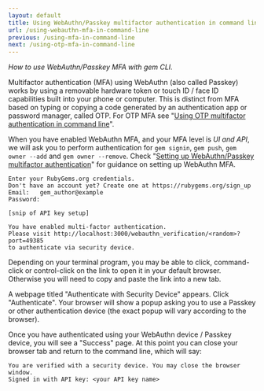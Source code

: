 ```yaml
---
layout: default
title: Using WebAuthn/Passkey multifactor authentication in command line
url: /using-webauthn-mfa-in-command-line
previous: /using-mfa-in-command-line
next: /using-otp-mfa-in-command-line
---
```

<em class="t-gray">How to use WebAuthn/Passkey MFA with gem CLI.</em>

Multifactor authentication (MFA) using WebAuthn (also called Passkey) works by using a
removable hardware token or touch ID / face ID capabilities built into your phone or
computer. This is distinct from MFA based on typing or copying a code generated by
an authentication app or password manager, called OTP. For OTP MFA see "[Using OTP multifactor authentication in command line](/using-otp-mfa-in-command-line)".

When you have enabled WebAuthn MFA, and your MFA level is _UI and API_, we will ask
you to perform authentication for `gem signin`, `gem push`, `gem owner --add` and
`gem owner --remove`. Check "[Setting up WebAuthn/Passkey multifactor authentication](/setting-up-webauthn-multifactor-authentication)"
for guidance on setting up WebAuthn MFA.

    Enter your RubyGems.org credentials.
    Don't have an account yet? Create one at https://rubygems.org/sign_up
    Email:   gem_author@example
    Password:

    [snip of API key setup]

    You have enabled multi-factor authentication.
    Please visit http://localhost:3000/webauthn_verification/<random>?port=49385
    to authenticate via security device.

Depending on your terminal program, you may be able to click, command-click or
control-click on the link to open it in your default browser. Otherwise you will
need to copy and paste the link into a new tab.

A webpage titled "Authenticate with Security Device" appears. Click "Authenticate".
Your browser will show a popup asking you to use a Passkey or other authentication
device (the exact popup will vary according to the browser).

Once you have authenticated using your WebAuthn device / Passkey device, you will
see a "Success" page. At this point you can close your browser tab and return to
the command line, which will say:

    You are verified with a security device. You may close the browser window.
    Signed in with API key: <your API key name>

